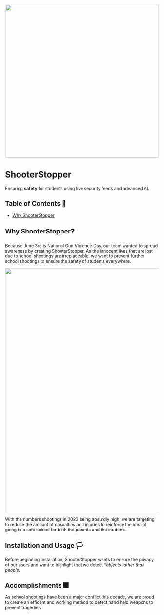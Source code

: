 <p align="center">
  <img src="https://github.com/frankchang1000/ShooterStopper/blob/main/docs/logo.png", width="500"/>
</p>

# ShooterStopper

Ensuring **safety** for students using live security feeds and advanced AI.


## Table of Contents 🧾
* [Why ShooterStopper](#why-shooterstopper)



## Why ShooterStopper❓
Because June 3rd is National Gun Violence Day, our team wanted to spread awareness by creating ShooterStopper. As the innocent lives that are lost due to school shootings are irreplaceable, we want to prevent further school shootings to ensure the safety of students everywhere.

<p align="center">
  <img src="https://github.com/frankchang1000/ShooterStopper/blob/main/docs/slides/statisitics.png", width="800"/>
</p>
With the numbers shootings in 2022 being absurdly high, we are targeting to reduce the amount of casualties and injuries to reinforce the idea of going to a safe school for both the parents and the students.







## Installation and Usage 🏳
Before beginning installation, ShooterStopper wants to ensure the privacy of our users and want to highlight that we detect **objects rather than people.*

## Accomplishments 🎆

As school shootings have been a major conflict this decade, we are proud to create an efficent and working method to detect hand held weapons to prevent tragedies.

